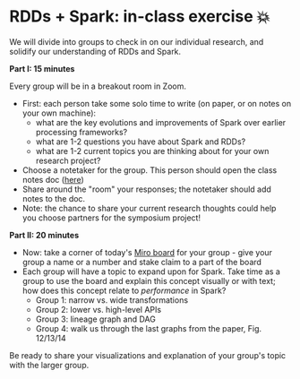 # RDDs + Spark: in-class exercise 💥

We will divide into groups to check in on our individual research, and solidify our understanding of RDDs and Spark. 

**Part I: 15 minutes** 

Every group will be in a breakout room in Zoom. 
- First: each person take some solo time to write (on paper, or on notes on your own machine):
  - what are the key evolutions and improvements of Spark over earlier processing frameworks?
  - what are 1-2 questions you have about Spark and RDDs?
  - what are 1-2 current topics you are thinking about for your own research project?
- Choose a notetaker for the group. This person should open the class notes doc ([here](https://pad.riseup.net/p/4bH2z-2-BeDAz9blQlT_-keep))
- Share around the "room" your responses; the notetaker should add notes to the doc.
- Note: the chance to share your current research thoughts could help you choose partners for the symposium project!

**Part II: 20 minutes**

- Now: take a corner of today's [Miro board](https://miro.com/app/board/uXjVNqatGC0=/) for your group - give your group a name or a number and stake claim to a part of the board
- Each group will have a topic to expand upon for Spark. Take time as a group to use the board and explain this concept visually or with text; how does this concept relate to _performance_ in Spark?
  - Group 1: narrow vs. wide transformations
  - Group 2: lower vs. high-level APIs
  - Group 3: lineage graph and DAG
  - Group 4: walk us through the last graphs from the paper, Fig. 12/13/14

Be ready to share your visualizations and explanation of your group's topic with the larger group.
